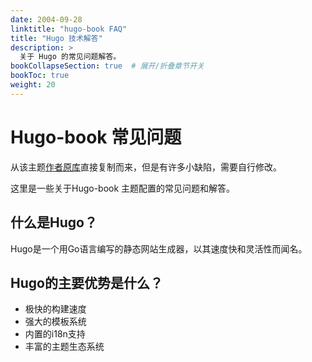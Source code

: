```yaml
---
date: 2004-09-28
linktitle: "hugo-book FAQ"
title: "Hugo 技术解答"
description: >
  关于 Hugo 的常见问题解答。
bookCollapseSection: true  # 展开/折叠章节开关
bookToc: true
weight: 20
---
```


# Hugo-book 常见问题
从该主题[作者原库](https://github.com/alex-shpak/hugo-book)直接复制而来，但是有许多小缺陷，需要自行修改。

这里是一些关于Hugo-book 主题配置的常见问题和解答。

## 什么是Hugo？

Hugo是一个用Go语言编写的静态网站生成器，以其速度快和灵活性而闻名。

## Hugo的主要优势是什么？

- 极快的构建速度
- 强大的模板系统
- 内置的i18n支持
- 丰富的主题生态系统

